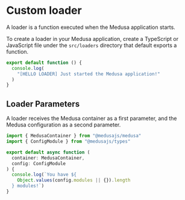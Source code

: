 # Custom loader

A loader is a function executed when the Medusa application starts.

To create a loader in your Medusa application, create a TypeScript or JavaScript file under the `src/loaders` directory that default exports a function.

```ts
export default function () {
  console.log(
    "[HELLO LOADER] Just started the Medusa application!"
  )
}
```

## Loader Parameters

A loader receives the Medusa container as a first parameter, and the Medusa configuration as a second parameter.

```ts
import { MedusaContainer } from "@medusajs/medusa"
import { ConfigModule } from "@medusajs/types"

export default async function (
  container: MedusaContainer, 
  config: ConfigModule
) {
  console.log(`You have ${
    Object.values(config.modules || {}).length
  } modules!`)
}
```
